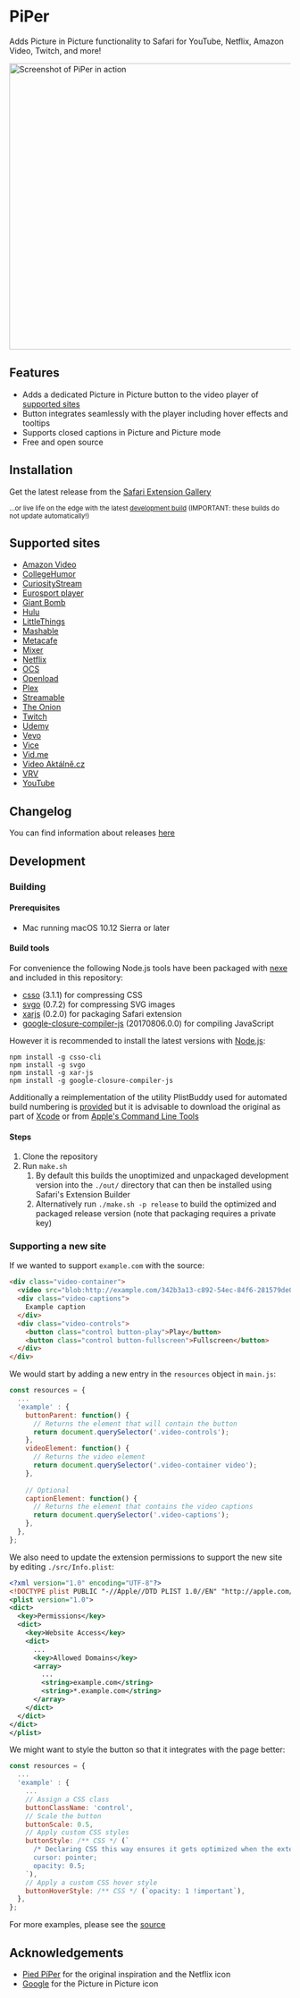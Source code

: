 # PiPer
Adds Picture in Picture functionality to Safari for YouTube, Netflix, Amazon Video, Twitch, and more!

<img src="/promo/Promo-shot.png" alt="Screenshot of PiPer in action" width="512" />

## Features
* Adds a dedicated Picture in Picture button to the video player of [supported sites](#supported-sites)
* Button integrates seamlessly with the player including hover effects and tooltips
* Supports closed captions in Picture and Picture mode
* Free and open source

## Installation
Get the latest release from the [Safari Extension Gallery](https://safari-extensions.apple.com/details/?id=com.amarcus.safari.piper-BQ6Q24MF9X)

<sub>...or live life on the edge with the latest [development build](https://rawgit.com/amarcu5/PiPer/develop/out/PiPer.safariextz) (IMPORTANT: these builds do not update automatically!)</sub>

## Supported sites
* [Amazon Video](http://www.amazon.com/PrimeVideo)
* [CollegeHumor](http://www.collegehumor.com)
* [CuriosityStream](http://www.curiositystream.com)
* [Eurosport player](http://www.eurosportplayer.com)
* [Giant Bomb](http://www.giantbomb.com)
* [Hulu](http://www.hulu.com)
* [LittleThings](http://www.littlethings.com)
* [Mashable](http://www.mashable.com)
* [Metacafe](http://www.metacafe.com)
* [Mixer](http://mixer.com)
* [Netflix](http://www.netflix.com)
* [OCS](http://www.ocs.fr)
* [Openload](http://www.openload.co)
* [Plex](http://www.plex.tv)
* [Streamable](http://streamable.com)
* [The Onion](http://www.theonion.com)
* [Twitch](http://www.twitch.tv)
* [Udemy](http://www.udemy.com)
* [Vevo](http://www.vevo.com)
* [Vice](http://www.vice.com)
* [Vid.me](http://www.vid.me)
* [Video Aktálně.cz](https://video.aktualne.cz)
* [VRV](http://www.vrv.co)
* [YouTube](http://www.youtube.com)

## Changelog
You can find information about releases [here](https://github.com/amarcu5/PiPer/releases)

## Development

### Building

#### Prerequisites
* Mac running macOS 10.12 Sierra or later

#### Build tools
For convenience the following Node.js tools have been packaged with [nexe](https://github.com/nexe/nexe) and included in this repository:
* [csso](https://github.com/css/csso) (3.1.1) for compressing CSS
* [svgo](https://github.com/svg/svgo) (0.7.2) for compressing SVG images
* [xarjs](https://github.com/robertknight/xar-js) (0.2.0) for packaging Safari extension
* [google-closure-compiler-js](https://github.com/google/closure-compiler-js) (20170806.0.0) for compiling JavaScript

However it is recommended to install the latest versions with [Node.js](https://nodejs.org):
```Shell
npm install -g csso-cli
npm install -g svgo
npm install -g xar-js
npm install -g google-closure-compiler-js
```

Additionally a reimplementation of the utility PlistBuddy used for automated build numbering is [provided](https://github.com/amarcu5/PiPer/tree/master/build-tools/) but it is advisable to download the original as part of [Xcode](https://itunes.apple.com/gb/app/xcode/id497799835?mt=12) or from [Apple's Command Line Tools](https://developer.apple.com/download/) 

#### Steps
1. Clone the repository
2. Run `make.sh` 
    1. By default this builds the unoptimized and unpackaged development version into the `./out/` directory that can then be installed using Safari's Extension Builder
    2. Alternatively run `./make.sh -p release` to build the optimized and packaged release version (note that packaging requires a private key)

### Supporting a new site
If we wanted to support `example.com` with the source:
```HTML
<div class="video-container">
  <video src="blob:http://example.com/342b3a13-c892-54ec-84f6-281579de03ab"></video>
  <div class="video-captions">
    Example caption
  </div>
  <div class="video-controls">
    <button class="control button-play">Play</button>
    <button class="control button-fullscreen">Fullscreen</button>
  </div>
</div>
```
We would start by adding a new entry in the `resources` object in `main.js`:
```JavaScript
const resources = {
  ...
  'example' : {
    buttonParent: function() {
      // Returns the element that will contain the button
      return document.querySelector('.video-controls');
    },
    videoElement: function() {
      // Returns the video element
      return document.querySelector('.video-container video');
    },
    
    // Optional
    captionElement: function() {
      // Returns the element that contains the video captions
      return document.querySelector('.video-captions');
    },
  },
};
```
We also need to update the extension permissions to support the new site by editing `./src/Info.plist`:
```XML
<?xml version="1.0" encoding="UTF-8"?>
<!DOCTYPE plist PUBLIC "-//Apple//DTD PLIST 1.0//EN" "http://apple.com/DTDs/PropertyList-1.0.dtd">
<plist version="1.0">
<dict>
  <key>Permissions</key>
  <dict>
    <key>Website Access</key>
    <dict>
      ...
      <key>Allowed Domains</key>
      <array>
        ...
        <string>example.com</string>
        <string>*.example.com</string>
      </array>
    </dict>
  </dict>
</dict>
</plist>
```
We might want to style the button so that it integrates with the page better:
```JavaScript
const resources = {
  ...
  'example' : {
    ...
    // Assign a CSS class
    buttonClassName: 'control',
    // Scale the button
    buttonScale: 0.5,
    // Apply custom CSS styles
    buttonStyle: /** CSS */ (`
      /* Declaring CSS this way ensures it gets optimized when the extension is built */
      cursor: pointer;
      opacity: 0.5;
    `),
    // Apply a custom CSS hover style
    buttonHoverStyle: /** CSS */ (`opacity: 1 !important`),
  },
};
```
For more examples, please see the [source](https://github.com/amarcu5/PiPer/tree/master/src/scripts)

## Acknowledgements
* [Pied PíPer](https://github.com/JoeKuhns/PiedPiPer.safariextension) for the original inspiration and the Netflix icon
* [Google](https://github.com/google/material-design-icons) for the Picture in Picture icon
